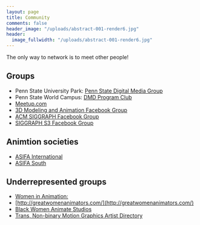 ```yaml
---
layout: page
title: Community
comments: false
header_image: "/uploads/abstract-001-render6.jpg"
header:
  image_fullwidth: "/uploads/abstract-001-render6.jpg"
---
```


The only way to network is to meet other people!


## Groups

- Penn State University Park: [Penn State Digital Media Group](https://www.facebook.com/PSUDigitalMedia/)
- Penn State World Campus: [DMD Program Club](https://www.facebook.com/psudmdclub/)
- [Meetup.com](https://www.meetup.com/topics/3d-animation/)
- [3D Modeling and Animation Facebook Group](https://www.facebook.com/groups/3dmodelingandanimation/)
- [ACM SIGGRAPH Facebook Group](https://www.facebook.com/ACMSIGGRAPH/)
- [SIGGRAPH S3 Facebook Group](https://www.facebook.com/ACMSIGGRAPHS3/)

## Animtion societies

- [ASIFA International](https://www.facebook.com/ASIFAInternational/)
- [ASIFA South](https://www.facebook.com/groups/asifasouth/)

## Underrepresented groups

- [Women in Animation:](https://www.facebook.com/wia.animation/)
- [http://greatwomenanimators.com/](http://greatwomenanimators.com/)
- [Black Women Animate Studios](https://www.bwastudios.com/)
- [Trans, Non-binary Motion Graphics Artist Directory](http://www.panimation.tv/) 